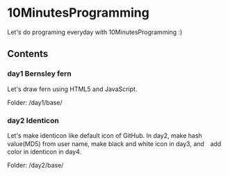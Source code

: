 # 10MinutesProgramming
Let's do programing everyday with 10MinutesProgramming :)
## Contents
### day1 Bernsley fern
Let's draw fern using HTML5 and JavaScript.

Folder: /day1/base/
### day2 Identicon
Let's make identicon like default icon of GitHub.
In day2, make hash value(MD5) from user name, make black and white icon in day3, and　add color in identicon in day4.

Folder: /day2/base/

